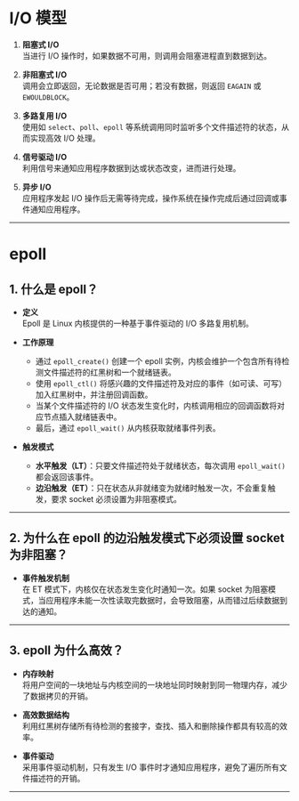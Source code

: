 # I/O 模型

1. **阻塞式 I/O**  
   当进行 I/O 操作时，如果数据不可用，则调用会阻塞进程直到数据到达。

2. **非阻塞式 I/O**  
   调用会立即返回，无论数据是否可用；若没有数据，则返回 `EAGAIN` 或 `EWOULDBLOCK`。

3. **多路复用 I/O**  
   使用如 `select`、`poll`、`epoll` 等系统调用同时监听多个文件描述符的状态，从而实现高效 I/O 处理。

4. **信号驱动 I/O**  
   利用信号来通知应用程序数据到达或状态改变，进而进行处理。

5. **异步 I/O**  
   应用程序发起 I/O 操作后无需等待完成，操作系统在操作完成后通过回调或事件通知应用程序。

---

# epoll

## 1. 什么是 epoll？

- **定义**  
  Epoll 是 Linux 内核提供的一种基于事件驱动的 I/O 多路复用机制。

- **工作原理**  
  - 通过 `epoll_create()` 创建一个 epoll 实例，内核会维护一个包含所有待检测文件描述符的红黑树和一个就绪链表。
  - 使用 `epoll_ctl()` 将感兴趣的文件描述符及对应的事件（如可读、可写）加入红黑树中，并注册回调函数。
  - 当某个文件描述符的 I/O 状态发生变化时，内核调用相应的回调函数将对应节点插入就绪链表中。
  - 最后，通过 `epoll_wait()` 从内核获取就绪事件列表。

- **触发模式**  
  - **水平触发（LT）**：只要文件描述符处于就绪状态，每次调用 `epoll_wait()` 都会返回该事件。
  - **边沿触发（ET）**：只在状态从非就绪变为就绪时触发一次，不会重复触发，要求 socket 必须设置为非阻塞模式。

---

## 2. 为什么在 epoll 的边沿触发模式下必须设置 socket 为非阻塞？

- **事件触发机制**  
  在 ET 模式下，内核仅在状态发生变化时通知一次。如果 socket 为阻塞模式，当应用程序未能一次性读取完数据时，会导致阻塞，从而错过后续数据到达的通知。

---

## 3. epoll 为什么高效？

- **内存映射**  
  将用户空间的一块地址与内核空间的一块地址同时映射到同一物理内存，减少了数据拷贝的开销。

- **高效数据结构**  
  利用红黑树存储所有待检测的套接字，查找、插入和删除操作都具有较高的效率。

- **事件驱动**  
  采用事件驱动机制，只有发生 I/O 事件时才通知应用程序，避免了遍历所有文件描述符的开销。

---





